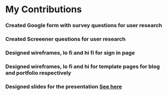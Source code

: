 # My Contributions

### Created Google form with survey questions for user research 
### Created Screeener questions for user research
### Designed wireframes, lo fi and hi fi for sign in page
### Designed wireframes, lo fi and hi for template pages for blog and portfolio respectively
### Designed slides for the presentation [See here](https://www.figma.com/file/kokVUh8TvoS7fkXZs7UPkN/CMS-2-(Team_14)?node-id=55%3A32566)
